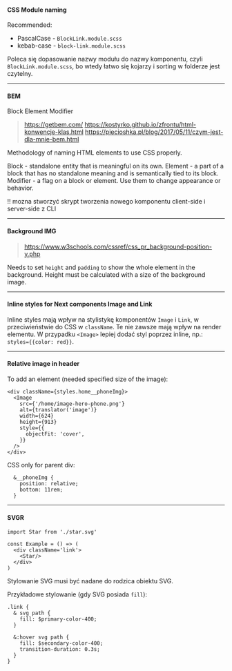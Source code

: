 #### CSS Module naming

Recommended:

- PascalCase - `BlockLink.module.scss`
- kebab-case - `block-link.module.scss`

Poleca się dopasowanie nazwy modułu do nazwy komponentu, czyli `BlockLink.module.scss`, bo wtedy łatwo się kojarzy i sorting w folderze jest czytelny.

---

#### BEM

Block Element Modifier

> https://getbem.com/
> https://kostyrko.github.io/zfrontu/html-konwencje-klas.html
> https://piecioshka.pl/blog/2017/05/11/czym-jest-dla-mnie-bem.html

Methodology of naming HTML elements to use CSS properly.

Block - standalone entity that is meaningful on its own.
Element - a part of a block that has no standalone meaning and is semantically tied to its block.
Modifier - a flag on a block or element. Use them to change appearance or behavior.

!! mozna stworzyć skrypt tworzenia nowego komponentu client-side i server-side z CLI

---

#### Background IMG

> https://www.w3schools.com/cssref/css_pr_background-position-y.php

Needs to set `height` and `padding` to show the whole element in the background.
Height must be calculated with a size of the background image.

---
#### Inline styles for Next components Image and Link

Inline styles mają wpływ na stylistykę komponentów `Image` i `Link`, w przeciwieństwie do CSS w `className`. Te nie zawsze mają wpływ na render elementu. W przypadku `<Image>` lepiej dodać styl poprzez inline, np.: `styles={{color: red}}`.

---

#### Relative image in header

To add an element (needed specified size of the image):

```
<div className={styles.home__phoneImg}>
  <Image
    src={'/home/image-hero-phone.png'}
    alt={translator('image')}
    width={624}
    height={913}
    style={{
      objectFit: 'cover',
    }}
  />
</div>
```

CSS only for parent div:

```
  &__phoneImg {
    position: relative;
    bottom: 11rem;
  }
```

---

#### SVGR

```
import Star from './star.svg'

const Example = () => (
  <div className='link'>
    <Star/>
  </div>
)
```

Stylowanie SVG musi być nadane do rodzica obiektu SVG.

Przykładowe stylowanie (gdy SVG posiada `fill`):

```
.link {
  & svg path {
    fill: $primary-color-400;
  }

  &:hover svg path {
    fill: $secondary-color-400;
    transition-duration: 0.3s;
  }
}

```